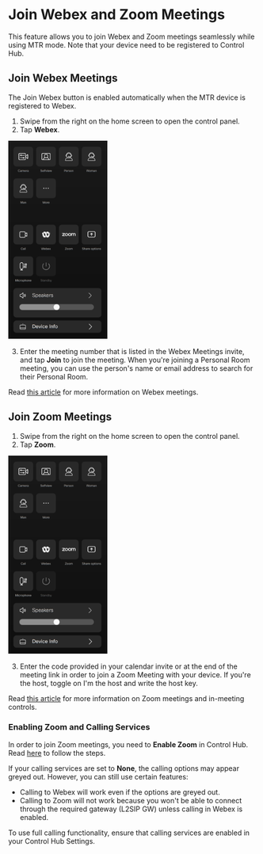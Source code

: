 # Join Webex and Zoom Meetings

This feature allows you to join Webex and Zoom meetings seamlessly while using MTR mode. Note that your device need to be registered to Control Hub.

## Join Webex Meetings

The Join Webex button is enabled automatically when the MTR device is registered to Webex.

1. Swipe from the right on the home screen to open the control panel.
2. Tap **Webex**.

<img src="/doc/images/MTR/Webex_Zoom.png" style="width: 200px" />

3. Enter the meeting number that is listed in the Webex Meetings invite, and tap **Join** to join the meeting. When you're joining a Personal Room meeting, you can use the person's name or email address to search for their Personal Room.

Read [this article](https://help.webex.com/en-us/article/pq3vkab/Join-Webex-meetings-from-Board,-Desk,-and-Room-Series) for more information on Webex meetings.

## Join Zoom Meetings

1. Swipe from the right on the home screen to open the control panel.
2. Tap **Zoom**.

<img src="/doc/images/MTR/Webex_Zoom.png" style="width: 200px" />

3. Enter the code provided in your calendar invite or at the end of the meeting link in order to join a Zoom Meeting with your device. If you're the host, toggle on I'm the host and write the host key.

Read [this article](https://help.webex.com/en-us/article/0lobg6/Join-Zoom-Meetings-on-Board,-Desk,-and-Room-Series) for more information on Zoom meetings and in-meeting controls.

### Enabling Zoom and Calling Services

In order to join Zoom meetings, you need to **Enable Zoom** in Control Hub. Read [here](https://help.webex.com/en-us/article/zai3j4/Enable-join-Zoom-meetings-on-Board,-Desk,-and-Room-Series) to follow the steps.

If your calling services are set to **None**, the calling options may appear greyed out. However, you can still use certain features:

* Calling to Webex will work even if the options are greyed out.
* Calling to Zoom will not work because you won't be able to connect through the required gateway (L2SIP GW) unless calling in Webex is enabled.

To use full calling functionality, ensure that calling services are enabled in your Control Hub Settings.
